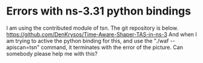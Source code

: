 
# Errors with ns-3.31 python bindings

I am using the contributed module of tsn. The git repository is below.
https://github.com/DenKrysos/Time-Aware-Shaper-TAS-in-ns-3
And when I am trying to active the python binding for this, and use the "./waf --apiscan=tsn" command, it terminates with the error of the picture.
Can somebody please help me with this?

        